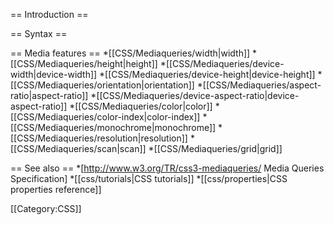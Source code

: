 == Introduction ==


== Syntax ==


== Media features ==
*[[CSS/Mediaqueries/width|width]]
*[[CSS/Mediaqueries/height|height]]
*[[CSS/Mediaqueries/device-width|device-width]]
*[[CSS/Mediaqueries/device-height|device-height]]
*[[CSS/Mediaqueries/orientation|orientation]]
*[[CSS/Mediaqueries/aspect-ratio|aspect-ratio]]
*[[CSS/Mediaqueries/device-aspect-ratio|device-aspect-ratio]]
*[[CSS/Mediaqueries/color|color]]
*[[CSS/Mediaqueries/color-index|color-index]]
*[[CSS/Mediaqueries/monochrome|monochrome]]
*[[CSS/Mediaqueries/resolution|resolution]]
*[[CSS/Mediaqueries/scan|scan]]
*[[CSS/Mediaqueries/grid|grid]]


== See also ==
*[http://www.w3.org/TR/css3-mediaqueries/ Media Queries Specification]
*[[css/tutorials|CSS tutorials]]
*[[css/properties|CSS properties reference]]

[[Category:CSS]]